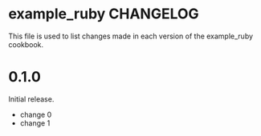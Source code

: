 # example_ruby CHANGELOG

This file is used to list changes made in each version of the example_ruby cookbook.

# 0.1.0

Initial release.

- change 0
- change 1

